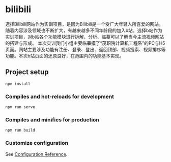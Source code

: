 # bilibili
选择Bilibili网站作为实训项目，是因为Bilibili是一个受广大年轻人所喜爱的网站。随着内容涉及领域也不断扩大，有越来越多不同年龄段的加入b站。选择b站作为实训项目，对b站各个功能模块进行拆解、分析、临摹可以了解当今主流视频网站的搭建与形成。
本次实训我们小组主要临摹摸了“茂职院计算机工程系”的PC与H5页面。网站主要涉及功能有注册、登录、登出、返回顶部、视频搜索、视频排序等功能。本次b站页面的还原良好，在范围内的功能基本实现。

## Project setup
```
npm install
```

### Compiles and hot-reloads for development
```
npm run serve
```

### Compiles and minifies for production
```
npm run build
```

### Customize configuration
See [Configuration Reference](https://cli.vuejs.org/config/).
